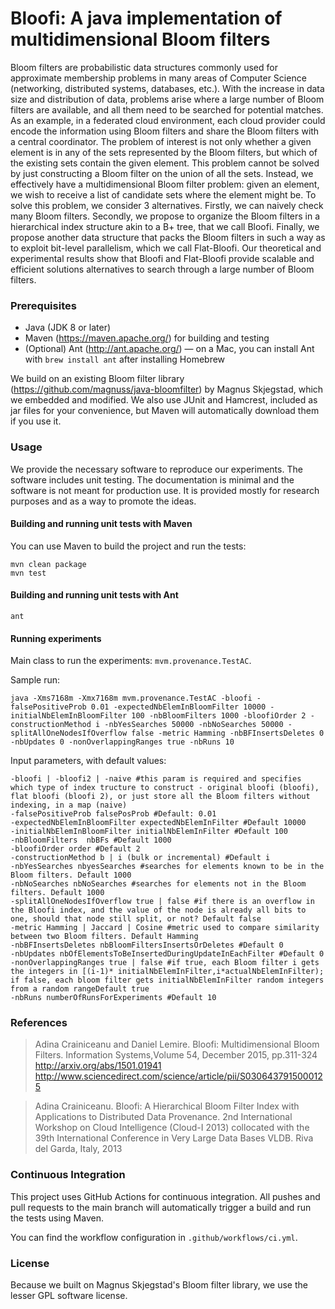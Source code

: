 # Bloofi: A java implementation of multidimensional Bloom filters

Bloom filters are probabilistic data structures commonly used for approximate membership problems in many areas of Computer Science (networking, distributed systems, databases, etc.). With the increase in data size and distribution of data, problems arise where a large number of Bloom filters are available, and all them need to be searched for potential matches. As an example, in a federated cloud environment, each cloud provider could encode the information using Bloom filters and share the Bloom filters with a central coordinator. The problem of interest is not only whether a given element is in any of the sets represented by the Bloom filters, but which of the existing sets contain the given element. This problem cannot be solved by just constructing a Bloom filter on the union of all the sets. Instead, we effectively have a multidimensional Bloom filter problem: given an element, we wish to receive a list of candidate sets where the element might be.
To solve this problem, we consider 3 alternatives. Firstly, we can naively check many Bloom filters. Secondly, we propose to organize the Bloom filters in a hierarchical index structure akin to a B+ tree, that we call Bloofi. Finally, we propose another data structure that packs the Bloom filters in such a way as to exploit bit-level parallelism, which we call Flat-Bloofi.
Our theoretical and experimental results show that Bloofi and Flat-Bloofi provide scalable and efficient solutions alternatives to search through a large number of Bloom filters.

### Prerequisites

- Java (JDK 8 or later)
- Maven (https://maven.apache.org/) for building and testing
- (Optional) Ant (http://ant.apache.org/) — on a Mac, you can install Ant with `brew install ant` after installing Homebrew

We build on an existing Bloom filter library (https://github.com/magnuss/java-bloomfilter) by Magnus Skjegstad, which we embedded and modified. We also use JUnit and Hamcrest, included as jar files for your convenience, but Maven will automatically download them if you use it.


### Usage

We provide the necessary software to reproduce our experiments. The software includes unit testing. The documentation is minimal and the software is not meant for production use. It is provided mostly for research purposes and as a way to promote the ideas.

#### Building and running unit tests with Maven

You can use Maven to build the project and run the tests:

```
mvn clean package
mvn test
```

#### Building and running unit tests with Ant

```
ant
```

#### Running experiments

Main class to run the experiments: `mvm.provenance.TestAC`.

Sample run:
```
java -Xms7168m -Xmx7168m mvm.provenance.TestAC -bloofi -falsePositiveProb 0.01 -expectedNbElemInBloomFilter 10000 -initialNbElemInBloomFilter 100 -nbBloomFilters 1000 -bloofiOrder 2 -constructionMethod i -nbYesSearches 50000 -nbNoSearches 50000 -splitAllOneNodesIfOverflow false -metric Hamming -nbBFInsertsDeletes 0 -nbUpdates 0 -nonOverlappingRanges true -nbRuns 10
```

Input parameters, with default values:
```
-bloofi | -bloofi2 | -naive #this param is required and specifies which type of index tructure to construct - original bloofi (bloofi), flat bloofi (bloofi 2), or just store all the Bloom filters without indexing, in a map (naive)
-falsePositiveProb falsePosProb #Default: 0.01
-expectedNbElemInBloomFilter expectedNbElemInFilter #Default 10000
-initialNbElemInBloomFilter initialNbElemInFilter #Default 100
-nbBloomFilters  nbBFs #Default 1000
-bloofiOrder order #Default 2
-constructionMethod b | i (bulk or incremental) #Default i
-nbYesSearches nbyesSearches #searches for elements known to be in the Bloom filters. Default 1000
-nbNoSearches nbNoSearches #searches for elements not in the Bloom filters. Default 1000
-splitAllOneNodesIfOverflow true | false #if there is an overflow in the Bloofi index, and the value of the node is already all bits to one, should that node still split, or not? Default false
-metric Hamming | Jaccard | Cosine #metric used to compare similarity between two Bloom filters. Default Hamming
-nbBFInsertsDeletes nbBloomFiltersInsertsOrDeletes #Default 0
-nbUpdates nbOfElementsToBeInsertedDuringUpdateInEachFilter #Default 0
-nonOverlappingRanges true | false #if true, each Bloom filter i gets the integers in [(i-1)* initialNbElemInFilter,i*actualNbElemInFilter); if false, each bloom filter gets initialNbElemInFilter random integers from a random rangeDefault true
-nbRuns numberOfRunsForExperiments #Default 10
```

### References

> Adina Crainiceanu and Daniel Lemire. Bloofi: Multidimensional Bloom Filters.  Information Systems,Volume 54, December 2015, pp.311-324 http://arxiv.org/abs/1501.01941 http://www.sciencedirect.com/science/article/pii/S0306437915000125

> Adina Crainiceanu. Bloofi: A Hierarchical Bloom Filter Index with Applications to Distributed Data Provenance. 2nd International Workshop on Cloud Intelligence (Cloud-I 2013) collocated with the 39th International Conference in Very Large Data Bases VLDB. Riva del Garda, Italy, 2013


### Continuous Integration

This project uses GitHub Actions for continuous integration. All pushes and pull requests to the main branch will automatically trigger a build and run the tests using Maven.

You can find the workflow configuration in `.github/workflows/ci.yml`.

### License

Because we built on Magnus Skjegstad's Bloom filter library, we use the lesser GPL software license.
